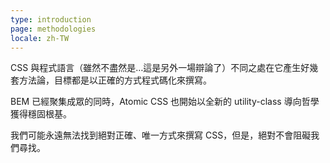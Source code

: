 ```yaml
---
type: introduction
page: methodologies
locale: zh-TW
---
```


CSS 與程式語言（雖然不盡然是…這是另外一場辯論了）不同之處在它產生好幾套方法論，目標都是以正確的方式程式碼化來撰寫。

BEM 已經聚集成眾的同時，Atomic CSS 也開始以全新的 utility-class 導向哲學獲得穩固根基。

我們可能永遠無法找到絕對正確、唯一方式來撰寫 CSS，但是，絕對不會阻礙我們尋找。
